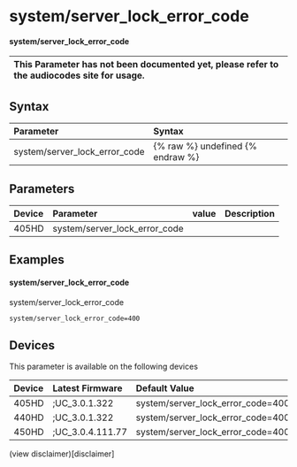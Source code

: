 ﻿---
description: system/server_lock_error_code
search:
    keywords: ['system','server_lock_error_code']
---

# system/server_lock_error_code

#### system/server_lock_error_code


| This Parameter has not been documented yet, please refer to the audiocodes site for usage.  |
| :--- |

## Syntax
| Parameter | Syntax |
| :--- | :--- |
|system/server_lock_error_code | {% raw %} undefined {% endraw %} |

## Parameters
|Device|Parameter|value|Description|
|:---|:---|:---|:---|
| 405HD | system/server_lock_error_code |  |  |

## Examples
#### system/server_lock_error_code

system/server_lock_error_code

```
system/server_lock_error_code=400
```

## Devices
This parameter is available on the following devices

| Device | Latest Firmware | Default Value |
|:---|:---|:---|
| 405HD | ;UC_3.0.1.322 | system/server_lock_error_code=400 
| 440HD | ;UC_3.0.1.322 | system/server_lock_error_code=400 
| 450HD | ;UC_3.0.4.111.77 | system/server_lock_error_code=400 

(view disclaimer)[disclaimer]
